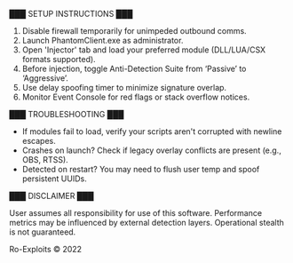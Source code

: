 ███ SETUP INSTRUCTIONS ███

1. Disable firewall temporarily for unimpeded outbound comms.  
2. Launch PhantomClient.exe as administrator.  
3. Open 'Injector' tab and load your preferred module (DLL/LUA/CSX formats supported).  
4. Before injection, toggle Anti-Detection Suite from ‘Passive’ to ‘Aggressive’.  
5. Use delay spoofing timer to minimize signature overlap.  
6. Monitor Event Console for red flags or stack overflow notices.  

███ TROUBLESHOOTING ███

- If modules fail to load, verify your scripts aren't corrupted with newline escapes.  
- Crashes on launch? Check if legacy overlay conflicts are present (e.g., OBS, RTSS).  
- Detected on restart? You may need to flush user temp and spoof persistent UUIDs.  

███ DISCLAIMER ███

User assumes all responsibility for use of this software. Performance metrics may be influenced by external detection layers. Operational stealth is not guaranteed.

Ro-Exploits © 2022
